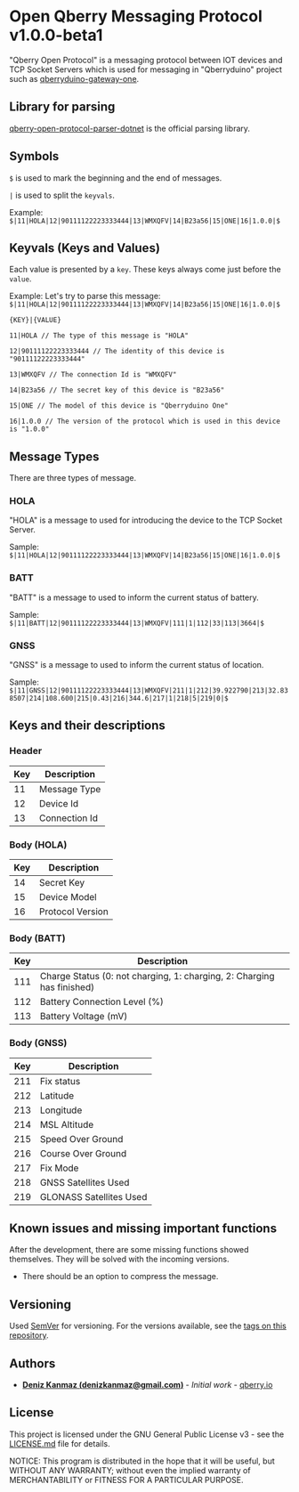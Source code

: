 # Open Qberry Messaging Protocol v1.0.0-beta1

"Qberry Open Protocol" is a messaging protocol between IOT devices and TCP Socket Servers which is used for messaging in "Qberryduino" project such as [qberryduino-gateway-one](https://github.com/denizkanmaz/qberryduino-gateway-one).

## Library for parsing
[qberry-open-protocol-parser-dotnet](https://github.com/denizkanmaz/qberry-open-protocol-parser-dotnet) is the official parsing library.

## Symbols

`$` is used to mark the beginning and the end of messages.

`|` is used to split the `keyvals`.

Example:
`$|11|HOLA|12|90111122223333444|13|WMXQFV|14|B23a56|15|ONE|16|1.0.0|$`

## Keyvals (Keys and Values)
Each value is presented by a `key`. These keys always come just before the `value`.

Example: Let's try to parse this message:
`$|11|HOLA|12|90111122223333444|13|WMXQFV|14|B23a56|15|ONE|16|1.0.0|$`

`{KEY}|{VALUE}`

`11|HOLA // The type of this message is "HOLA"`

`12|90111122223333444 // The identity of this device is "90111122223333444"`

`13|WMXQFV // The connection Id is "WMXQFV"`

`14|B23a56 // The secret key of this device is "B23a56"`

`15|ONE // The model of this device is "Qberryduino One"`

`16|1.0.0 // The version of the protocol which is used in this device is "1.0.0"`


## Message Types
There are three types of message.

### HOLA
"HOLA" is a message to used for introducing the device to the TCP Socket Server.

Sample:
`$|11|HOLA|12|90111122223333444|13|WMXQFV|14|B23a56|15|ONE|16|1.0.0|$`

### BATT
"BATT" is a message to used to inform the current status of battery.

Sample:
`$|11|BATT|12|90111122223333444|13|WMXQFV|111|1|112|33|113|3664|$`

### GNSS
"GNSS" is a message to used to inform the current status of location.

Sample:
`$|11|GNSS|12|90111122223333444|13|WMXQFV|211|1|212|39.922790|213|32.838507|214|108.600|215|0.43|216|344.6|217|1|218|5|219|0|$`


## Keys and their descriptions

### Header
| Key | Description |
|--|--|
| 11 | Message Type |
| 12 | Device Id |
| 13 | Connection Id |

### Body (HOLA)
| Key | Description |
|--|--|
| 14 | Secret Key |
| 15 | Device Model |
| 16 | Protocol Version |

### Body (BATT)
| Key | Description |
|--|--|
| 111 | Charge Status (0: not charging, 1: charging, 2: Charging has finished) |
| 112 | Battery Connection Level (%) |
| 113 | Battery Voltage (mV) |

### Body (GNSS)
| Key | Description |
|--|--|
| 211 | Fix status |
| 212 | Latitude |
| 213 | Longitude |
| 214 | MSL Altitude |
| 215 | Speed Over Ground |
| 216 | Course Over Ground |
| 217 | Fix Mode |
| 218 | GNSS Satellites Used |
| 219 | GLONASS Satellites Used |


## Known issues and missing important functions
After the development, there are some missing functions showed themselves. They will be solved with the incoming versions.

* There should be an option to compress the message.

## Versioning

Used [SemVer](http://semver.org/) for versioning. For the versions available, see the [tags on this repository](https://github.com/denizkanmaz/qberry-open-protocol/tags). 

## Authors

* **[Deniz Kanmaz (denizkanmaz@gmail.com)](https://github.com/denizkanmaz)** - *Initial work* - [qberry.io](https://qberry.io)

## License

This project is licensed under the GNU General Public License v3 - see the [LICENSE.md](LICENSE.md) file for details.

NOTICE: This program is distributed in the hope that it will be useful, but WITHOUT ANY WARRANTY; without even the implied warranty of MERCHANTABILITY or FITNESS FOR A PARTICULAR PURPOSE.
